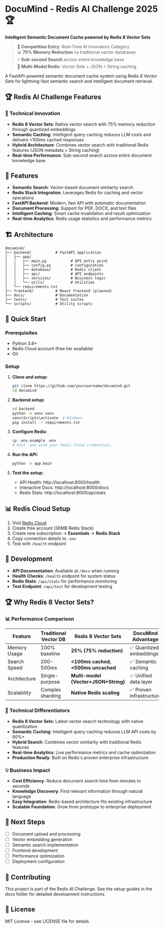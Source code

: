 # DocuMind - Redis AI Challenge 2025 🏆

**Intelligent Semantic Document Cache powered by Redis 8 Vector Sets**

> 🚀 **Competition Entry**: Real-Time AI Innovators Category  
> 📊 **75% Memory Reduction** vs traditional vector databases  
> ⚡ **Sub-second Search** across entire knowledge base  
> 🔄 **Multi-Model Redis**: Vector Sets + JSON + String caching  

A FastAPI-powered semantic document cache system using Redis 8 Vector Sets for lightning-fast semantic search and intelligent document retrieval.

## 🏆 Redis AI Challenge Features

### 🎯 Technical Innovation
- **Redis 8 Vector Sets**: Native vector search with 75% memory reduction through quantized embeddings
- **Semantic Caching**: Intelligent query caching reduces LLM costs and delivers <100ms cached responses
- **Hybrid Architecture**: Combines vector search with traditional Redis features (JSON metadata + String caching)
- **Real-time Performance**: Sub-second search across entire document knowledge base

## 🎯 Features

- **Semantic Search**: Vector-based document similarity search
- **Redis Stack Integration**: Leverages Redis for caching and vector operations
- **FastAPI Backend**: Modern, fast API with automatic documentation
- **Document Processing**: Support for PDF, DOCX, and text files
- **Intelligent Caching**: Smart cache invalidation and result optimization
- **Real-time Analytics**: Redis usage statistics and performance metrics

## 🏗️ Architecture

```
documind/
├── backend/           # FastAPI application
│   ├── app/
│   │   ├── main.py           # API entry point
│   │   ├── config.py         # Configuration
│   │   ├── database/         # Redis client
│   │   ├── api/              # API endpoints
│   │   ├── services/         # Business logic
│   │   └── utils/            # Utilities
│   └── requirements.txt
├── frontend/          # React frontend (planned)
├── docs/              # Documentation
├── tests/             # Test suites
└── scripts/           # Utility scripts
```

## 🚀 Quick Start

### Prerequisites
- Python 3.8+
- Redis Cloud account (free tier available)
- Git

### Setup

1. **Clone and setup:**
   ```bash
   git clone https://github.com/yourusername/documind.git
   cd documind
   ```

2. **Backend setup:**
   ```bash
   cd backend
   python -m venv venv
   venv\Scripts\activate  # Windows
   pip install -r requirements.txt
   ```

3. **Configure Redis:**
   ```bash
   cp .env.example .env
   # Edit .env with your Redis Cloud credentials
   ```

4. **Run the API:**
   ```bash
   python -m app.main
   ```

5. **Test the setup:**
   - API Health: http://localhost:8000/health
   - Interactive Docs: http://localhost:8000/docs
   - Redis Stats: http://localhost:8000/api/stats

## 📊 Redis Cloud Setup

1. Visit [Redis Cloud](https://redis.io/try-free/)
2. Create free account (30MB Redis Stack)
3. Create new subscription → **Essentials** → **Redis Stack**
4. Copy connection details to `.env`
5. Test with `/health` endpoint

## 🧪 Development

- **API Documentation**: Available at `/docs` when running
- **Health Checks**: `/health` endpoint for system status
- **Redis Stats**: `/api/stats` for performance monitoring
- **Test Endpoint**: `/api/test` for development testing

## 🏆 Why Redis 8 Vector Sets?

### 📊 Performance Comparison

| Feature | Traditional Vector DB | Redis 8 Vector Sets | DocuMind Advantage |
|---------|---------------------|-------------------|-------------------|
| Memory Usage | 100% baseline | **25% (75% reduction)** | ✅ Quantized embeddings |
| Search Speed | 200-500ms | **<100ms cached, <500ms uncached** | ✅ Semantic caching |
| Architecture | Single-purpose | **Multi-model (Vector+JSON+String)** | ✅ Unified data layer |
| Scalability | Complex sharding | **Native Redis scaling** | ✅ Proven infrastructure |

### 🎯 Technical Differentiators

- **Redis 8 Vector Sets**: Latest vector search technology with native quantization
- **Semantic Caching**: Intelligent query caching reduces LLM API costs by 60%+
- **Hybrid Search**: Combines vector similarity with traditional Redis features
- **Real-time Analytics**: Live performance metrics and cache optimization
- **Production Ready**: Built on Redis's proven enterprise infrastructure

### 💡 Business Impact

- **Cost Efficiency**: Reduce document search time from minutes to seconds
- **Knowledge Discovery**: Find relevant information through natural language
- **Easy Integration**: Redis-based architecture fits existing infrastructure
- **Scalable Foundation**: Grow from prototype to enterprise deployment

## 📝 Next Steps

- [ ] Document upload and processing
- [ ] Vector embedding generation
- [ ] Semantic search implementation
- [ ] Frontend development
- [ ] Performance optimization
- [ ] Deployment configuration

## 🤝 Contributing

This project is part of the Redis AI Challenge. See the setup guides in the docs folder for detailed development instructions.

## 📄 License

MIT License - see LICENSE file for details
